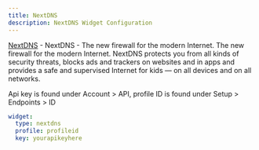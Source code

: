```yaml
---
title: NextDNS
description: NextDNS Widget Configuration
---
```


[NextDNS](https://nextdns.io/) - NextDNS - The new firewall for the modern Internet. The new firewall for the modern Internet. NextDNS protects you from all kinds of security threats, blocks ads and trackers on websites and in apps and provides a safe and supervised Internet for kids — on all devices and on all networks.

Api key is found under Account > API, profile ID is found under Setup > Endpoints > ID

```yaml
widget:
  type: nextdns
  profile: profileid
  key: yourapikeyhere
```

